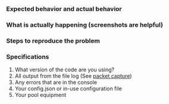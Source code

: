 ### Expected behavior and actual behavior

### What is actually happening (screenshots are helpful)

### Steps to reproduce the problem

### Specifications

1. What version of the code are you using?
2. All output from the file log (See [packet capture](https://github.com/tagyoureit/nodejs-poolController/wiki/How-to-capture-all-packets-for-issue-resolution))
3. Any errors that are in the console
4. Your config.json or in-use configuration file
5. Your pool equipment
